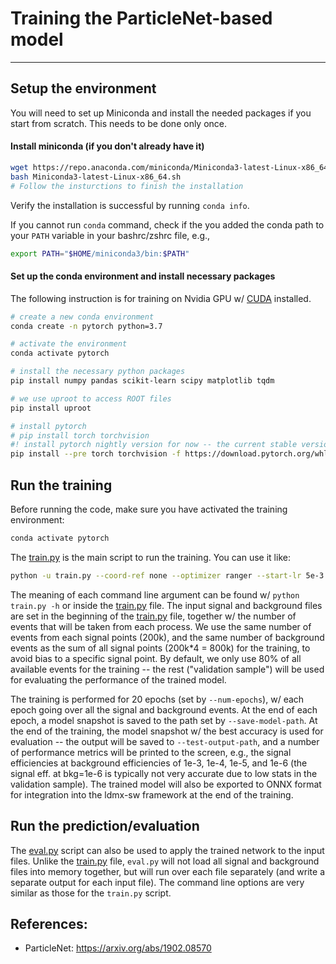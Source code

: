 # Training the ParticleNet-based model
------

## Setup the environment

You will need to set up Miniconda and install the needed packages if you start from scratch. This needs to be done only once.

#### Install miniconda (if you don't already have it)

```bash
wget https://repo.anaconda.com/miniconda/Miniconda3-latest-Linux-x86_64.sh
bash Miniconda3-latest-Linux-x86_64.sh
# Follow the insturctions to finish the installation
```

Verify the installation is successful by running `conda info`.

If you cannot run `conda` command, check if the you added the conda path to your `PATH` variable in your bashrc/zshrc file, e.g., 

```bash
export PATH="$HOME/miniconda3/bin:$PATH"
```

#### Set up the conda environment and install necessary packages

The following instruction is for training on Nvidia GPU w/ [CUDA](https://developer.nvidia.com/cuda-downloads) installed.

```bash
# create a new conda environment
conda create -n pytorch python=3.7

# activate the environment
conda activate pytorch

# install the necessary python packages
pip install numpy pandas scikit-learn scipy matplotlib tqdm

# we use uproot to access ROOT files
pip install uproot

# install pytorch
# pip install torch torchvision
#! install pytorch nightly version for now -- the current stable version (1.4.0) has a bug
pip install --pre torch torchvision -f https://download.pytorch.org/whl/nightly/cu101/torch_nightly.html

```


## Run the training

Before running the code, make sure you have activated the training environment:

```bash
conda activate pytorch
```

The [train.py](train.py) is the main script to run the training. You can use it like:

```bash
python -u train.py --coord-ref none --optimizer ranger --start-lr 5e-3 --focal-loss-gamma 2 --network particle-net-lite --batch-size 128 --save-model-path models/ecal_coord-ref-none_particlenet-lite_focal2_ranger_lr5e-3/model --test-output-path test-output/ecal_coord-ref-none_particlenet-lite_focal2_ranger_lr5e-3/output --num-epochs 20 --num-workers 2 --device 'cuda:0' | tee ecal_coord-ref-none_particlenet-lite_focal2_ranger_lr5e-3.log
```

The meaning of each command line argument can be found w/ `python train.py -h` or inside the [train.py](train.py) file. The input signal and background files are set in the beginning of the [train.py](train.py) file, together w/ the number of events that will be taken from each process. We use the same number of events from each signal points (200k), and the same number of background events as the sum of all signal points (200k*4 = 800k) for the training, to avoid bias to a specific signal point. By default, we only use 80% of all available events for the training -- the rest ("validation sample") will be used for evaluating the performance of the trained model. 

The training is performed for 20 epochs (set by `--num-epochs`), w/ each epoch going over all the signal and background events. At the end of each epoch, a model snapshot is saved to the path set by `--save-model-path`. At the end of the training, the model snapshot w/ the best accuracy is used for evaluation -- the output will be saved to `--test-output-path`, and a number of performance metrics will be printed to the screen, e.g., the signal efficiencies at background efficiencies of 1e-3, 1e-4, 1e-5, and 1e-6 (the signal eff. at bkg=1e-6 is typically not very accurate due to low stats in the validation sample). The trained model will also be exported to ONNX format for integration into the ldmx-sw framework at the end of the training.



## Run the prediction/evaluation

The [eval.py](eval.py) script can also be used to apply the trained network to the input files. Unlike the [train.py](train.py) file, `eval.py` will not load all signal and background files into memory together, but will run over each file separately (and write a separate output for each input file). The command line options are very similar as those for the `train.py` script.

## References: 
  - ParticleNet: https://arxiv.org/abs/1902.08570